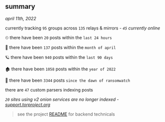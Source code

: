 
## summary
_april 11th, 2022_

currently tracking `95` groups across `135` relays & mirrors - _`45` currently online_

⏲ there have been `20` posts within the `last 24 hours`

🦈 there have been `137` posts within the `month of april`

🪐 there have been `940` posts within the `last 90 days`

🏚 there have been `1058` posts within the `year of 2022`

🦕 there have been `3344` posts `since the dawn of ransomwatch`

there are `47` custom parsers indexing posts

_`20` sites using v2 onion services are no longer indexed - [support.torproject.org](https://support.torproject.org/onionservices/v2-deprecation/)_

> see the project [README](https://github.com/thetanz/ransomwatch#ransomwatch--) for backend technicals
